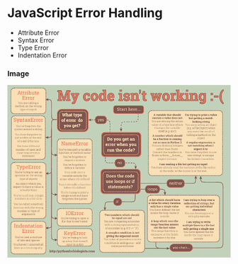 # JavaScript Error Handling

* Attribute Error
* Syntax Error 
* Type Error 
* Indentation Error 

### Image

![JavaScript Error](./error.png)